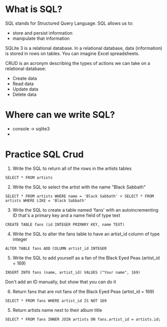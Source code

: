 # What is SQL?
SQL stands for Structured Query Language.
SQL allows us to:
- store and persist information
- manipulate that information

SQLite 3 is a relational database. In a relational database, data (information) is stored in rows on tables. You can imagine Excel spreadsheets.

CRUD is an acronym describing the types of actions we can take on a relational database:
- Create data
- Read data
- Update data
- Delete data

# Where can we write SQL?
- console -> sqlite3 
- 
# Practice SQL Crud

1. Write the SQL to return all of the rows in the artists tables

`SELECT * FROM artists`

2. Write the SQL to select the artist with the name "Black Sabbath"

`SELECT * FROM artists WHERE name = 'Black Sabbath' > SELECT * FROM artists WHERE LIKE = 'Black Sabbath'`

3. Write the SQL to create a table named 'fans' with an autoincrementing ID that's a primary key and a name field of type text

`CREATE TABLE fans (id INTEGER PRIMARY KEY, name TEXT)`

4. Write the SQL to alter the fans table to have an artist_id column of type integer

`ALTER TABLE fans ADD COLUMN artist_id INTEGER`

5. Write the SQL to add yourself as a fan of the Black Eyed Peas (artist_id = 169) 

`INSERT INTO fans (name, artist_id) VALUES ("Your name", 169)`

Don't add an ID manually, but show that you can do it

6. Return fans that are not fans of the Black Eyed Peas (artist_id = 169) 

`SELECT * FROM fans WHERE artist_id IS NOT 169`

5. Return artists name next to their album title

`SELECT * FROM fans INNER JOIN artists ON fans.artist_id = artists.id;`